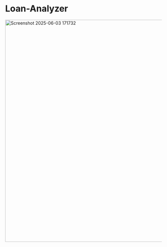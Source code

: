 # Loan-Analyzer
<img width="1274" height="715" alt="Screenshot 2025-06-03 171732" src="https://github.com/user-attachments/assets/9ac012a1-e5bc-4bb7-9f82-48755387a083" />
